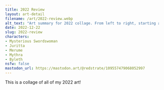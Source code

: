 ```yaml
---
title: 2022 Review
layout: art-detail
filename: /art/2022-review.webp
alt_text: "Art summary for 2022 collage. From left to right, starting at the top: Mysterious swordswoman, Viera streetwear, Girl with those leggings, Four-armed succubus, Viera pulling back bow, Byleth Swimsuit, and Torigoth Mythra. In the background is those two girls with brown and gray hair. The background is a blue sky, with a bright sun and mossy, grassy ground."
date: 2022-12-22
slug: 2022-review
characters:
- Mysterious Swordswoman
- Juritta
- Merume
- Mythra
- Byleth
nsfw: false
mastodon_url: https://mastodon.art/@redstrate/109557479068052997
---
```

This is a collage of all of my 2022 art!
